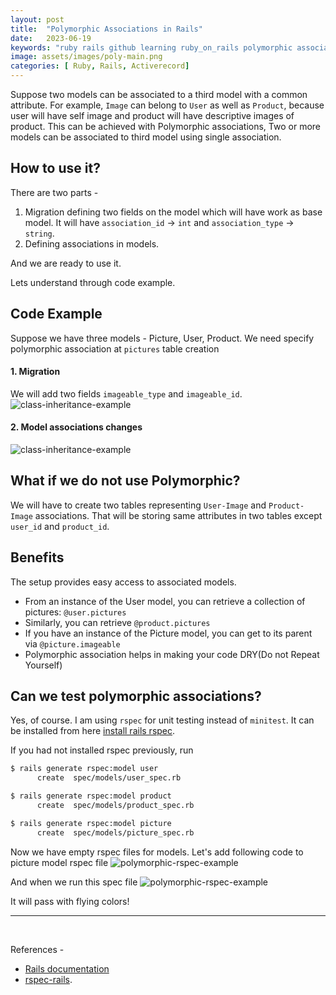 ```yaml
---
layout: post
title:  "Polymorphic Associations in Rails"
date:   2023-06-19
keywords: "ruby rails github learning ruby_on_rails polymorphic association activerecord"
image: assets/images/poly-main.png
categories: [ Ruby, Rails, Activerecord]
---
```


<!--- Define -->
Suppose two models can be associated to a third model with a common attribute. For example, `Image` can belong to `User` as well as `Product`, because user will have self image and product will have descriptive images of product.
This can be achieved with Polymorphic associations, Two or more models can be associated to third model using single association.


## How to use it?
There are two parts -
1. Migration defining two fields on the model which will have work as base model. It will have `association_id` -> `int` and `association_type` -> `string`.
2. Defining associations in models.

And we are ready to use it.

Lets understand through code example.


## Code Example
Suppose we have three models - Picture, User, Product. We need specify polymorphic association at
`pictures` table creation

#### 1. Migration
We will add two fields `imageable_type` and `imageable_id`.
<img src="{{ '/assets/images/poly-1.png' | prepend: site.baseurl }}" alt="class-inheritance-example">


#### 2. Model associations changes
<img src="{{ '/assets/images/poly-2.png' | prepend: site.baseurl }}" alt="class-inheritance-example">



## What if we do not use Polymorphic?
We will have to create two tables representing `User-Image` and `Product-Image` associations. That will be
storing same attributes in two tables except `user_id` and `product_id`.



## Benefits
The setup provides easy access to associated models.
- From an instance of the User model, you can retrieve a collection of pictures: `@user.pictures`
- Similarly, you can retrieve `@product.pictures`
- If you have an instance of the Picture model, you can get to its parent via `@picture.imageable`
- Polymorphic association helps in making your code DRY(Do not Repeat Yourself)



## Can we test polymorphic associations?
Yes, of course. I am using `rspec` for unit testing instead of `minitest`. It can be installed from here
<a href="https://github.com/rspec/rspec-rails" target="_blank">install rails rspec</a>.

If you had not installed rspec previously, run

```bash
$ rails generate rspec:model user
      create  spec/models/user_spec.rb

$ rails generate rspec:model product
      create  spec/models/product_spec.rb

$ rails generate rspec:model picture
      create  spec/models/picture_spec.rb
```

Now we have empty rspec files for models. Let's add following code to picture model rspec file
<img src="{{ '/assets/images/poly-rspec.png' | prepend: site.baseurl }}" alt="polymorphic-rspec-example">

And when we run this spec file
<img src="{{ '/assets/images/poly-run-rspec.png' | prepend: site.baseurl }}" alt="polymorphic-rspec-example">

It will pass with flying colors!

---

<br>

  References - 
 
- [Rails documentation](https://guides.rubyonrails.org/association_basics.html#polymorphic-associations)
- [rspec-rails](https://github.com/rspec/rspec-rails).